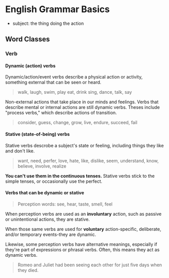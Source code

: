 # English Grammar Basics

- subject: the thing doing the action

## Word Classes

### Verb

#### Dynamic (action) verbs

Dynamic/action/event verbs describe a physical
action or activity, something external that can
be seen or heard.

> walk, laugh, swim, play eat, drink sing, dance, talk, say

Non-external actions that take place in our
minds and feelings. Verbs that describe mental
or internal actions are still dynamic verbs.
Theses include "process verbs," which describe
actions of transition.

> consider, guess, change, grow, live, endure,
> succeed, fail

#### Stative (state-of-being) verbs

Stative verbs descrobe a subject's state or
feeling, including things they like and don't
like.

> want, need, perfer, love, hate, like, dislike,
> seem, understand, know, believe, involve, realize

**You can't use them in the continuous tenses.**
Stative verbs stick to the simple tenses, or
occasionally use the perfect.

#### Verbs that can be dynamic or stative

> Perception words: see, hear, taste, smell, feel

When perception verbs are used as an **involuntary** action,
such as passive or unintentional actions,
they are stative.

When those same verbs are used for **voluntary**
action-specific, deliberate, and/or temporary
events-they are dynamic.

Likewise, some perception verbs have alternative
meanings, especially if they're part of expressions
or phrasal verbs. Often, this means they act as dynamic verbs.

> Romeo and Juliet had been seeing each other for just five days when they died.
